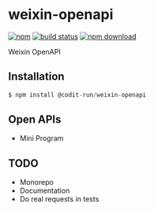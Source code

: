 # weixin-openapi

[![npm][npm-img]][npm-url]
[![build status][build-img]][build-img]
[![npm download][download-img]][download-url]

[npm-img]: https://img.shields.io/npm/v/@codit-run/weixin-openapi.svg
[npm-url]: https://www.npmjs.org/package/@codit-run/weixin-openapi
[build-img]: https://github.com/codit-run/weixin-openapi/actions/workflows/ci.yml/badge.svg
[build-url]: https://github.com/codit-run/weixin-openapi/actions/workflows/ci.yml
[download-img]: https://img.shields.io/npm/dm/@codit-run/weixin-openapi.svg
[download-url]: https://www.npmjs.org/package/@codit-run/weixin-openapi

Weixin OpenAPI

## Installation

```js
$ npm install @codit-run/weixin-openapi
```

## Open APIs

- Mini Program

## TODO
- Monorepo
- Documentation
- Do real requests in tests
